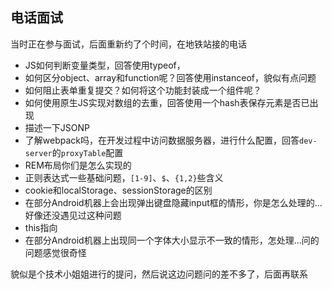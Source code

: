 
## 电话面试
当时正在参与面试，后面重新约了个时间，在地铁站接的电话
* JS如何判断变量类型，回答使用typeof，
* 如何区分object、array和function呢？回答使用instanceof，貌似有点问题
* 如何阻止表单重复提交？如何将这个功能封装成一个组件呢？
* 如何使用原生JS实现对数组的去重，回答使用一个hash表保存元素是否已出现
* 描述一下JSONP
* 了解webpack吗，在开发过程中访问数据服务器，进行什么配置，回答`dev-server`的`proxyTable`配置
* REM布局你们是怎么实现的
* 正则表达式一些基础问题，`[1-9]`、`$`、`{1,2}`些含义
* cookie和localStorage、sessionStorage的区别
* 在部分Android机器上会出现弹出键盘隐藏input框的情形，你是怎么处理的...好像还没遇见过这种问题
* this指向
* 在部分Android机器上出现同一个字体大小显示不一致的情形，怎处理...问的问题感觉很奇怪

貌似是个技术小姐姐进行的提问，然后说这边问题问的差不多了，后面再联系

